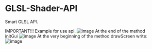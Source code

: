# GLSL-Shader-API
Smart GLSL API.

IMPORTANT!!!
Example for use api.
![image](https://user-images.githubusercontent.com/100965140/161317749-4c1211a2-8819-491e-81cf-693854f1050c.png)
At the end of the method initGui
![image](https://user-images.githubusercontent.com/100965140/161317700-54dc22da-680a-44d3-98d1-d995b9d0c8ce.png)
At the very beginning of the method drawScreen write:
![image](https://user-images.githubusercontent.com/100965140/161317507-f81c46c2-55d2-4dab-8d6a-943e9a54e7b3.png)
 





